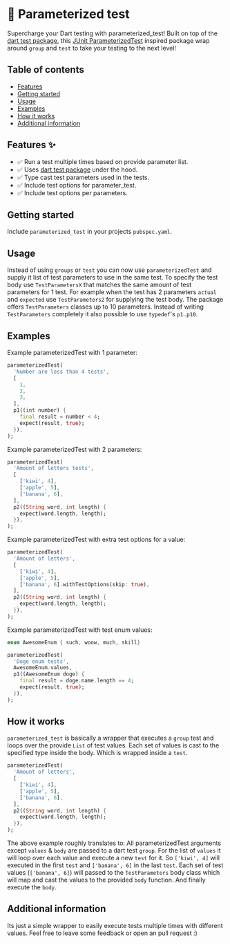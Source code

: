 <!-- 
This README describes the package. If you publish this package to pub.dev,
this README's contents appear on the landing page for your package.

For information about how to write a good package README, see the guide for
[writing package pages](https://dart.dev/guides/libraries/writing-package-pages). 

For general information about developing packages, see the Dart guide for
[creating packages](https://dart.dev/guides/libraries/create-library-packages)
and the Flutter guide for
[developing packages and plugins](https://flutter.dev/developing-packages). 
-->

# 🧪 Parameterized test

Supercharge your Dart testing with parameterized_test! Built on top of the [dart test package](https://pub.dev/packages/test), this [JUnit ParameterizedTest](https://junit.org/junit5/docs/current/user-guide/#writing-tests-parameterized-tests) inspired package wrap around `group` and `test` to take your testing to the next level!

## Table of contents
* [Features](#features-)
* [Getting started](#getting-started)
* [Usage](#usage)
* [Examples](#examples)
* [How it works](#how-it-works)
* [Additional information](#additional-information)

## Features ✨

- ✅ Run a test multiple times based on provide parameter list.
- ✅ Uses [dart test package](https://pub.dev/packages/test) under the hood.
- ✅ Type cast test parameters used in the tests.
- ✅ Include test options for parameter_test.
- ✅ Include test options per parameters.

## Getting started

Include `parameterized_test` in your projects `pubspec.yaml`.

## Usage 

Instead of using `groups` or `test` you can now use `parameterizedTest` and supply it list of test parameters to use in the same test.
To specify the test body use `TestParametersX` that matches the same amount of test parameters for 1 test. For example when the test has 2 parameters `actual` and `expected` use `TestParameters2` for supplying the test body.
The package offers `TestParameters` classes up to 10 parameters. Instead of writing `TestParameters` completely it also possible to use `typedef`'s `p1`..`p10`.

## Examples

Example parameterizedTest with 1 parameter:

```dart
parameterizedTest(
  'Number are less than 4 tests',
  [
    1,
    2,
    3,
  ],
  p1((int number) {
    final result = number < 4;
    expect(result, true);
  }),
);
```

Example parameterizedTest with 2 parameters:

```dart
parameterizedTest(
  'Amount of letters tests',
  [
    ['kiwi', 4],
    ['apple', 5],
    ['banana', 6],
  ],
  p2((String word, int length) {
    expect(word.length, length);
  }),
);
```

Example parameterizedTest with extra test options for a value:

```dart
parameterizedTest(
  'Amount of letters',
  [
    ['kiwi', 4],
    ['apple', 5],
    ['banana', 6].withTestOptions(skip: true),
  ],
  p2((String word, int length) {
    expect(word.length, length);
  }),
);
```

Example parameterizedTest with test enum values:

```dart
enum AwesomeEnum { such, woow, much, skill}

parameterizedTest(
  'Doge enum tests',
  AwesomeEnum.values,
  p1((AwesomeEnum doge) {
    final result = doge.name.length == 4;
    expect(result, true);
  }),
);
```

## How it works

`parameterized_test` is basically a wrapper that executes a `group` test and loops over the provide `List` of test values. Each set of values is cast to the specified type inside the body. Which is wrapped inside a `test`.

```dart
parameterizedTest(
  'Amount of letters',
  [
    ['kiwi', 4],
    ['apple', 5],
    ['banana', 6],
  ],
  p2((String word, int length) {
    expect(word.length, length);
  }),
);
```

The above example roughly translates to:
All parameterizedTest arguments except `values` & `body` are passed to a dart test `group`. 
For the list of `values` it will loop over each value and execute a new `test` for it. So `['kiwi', 4]` will executed in the first `test` and `['banana', 6]` in the last `test`.
Each set of test values (`['banana', 6]`) will passed to the `TestParameters` body class which will map and cast the values to the provided `body` function. And finally execute the `body`.

## Additional information

Its just a simple wrapper to easily execute tests multiple times with different values. Feel free to
leave some feedback or open an pull request :)